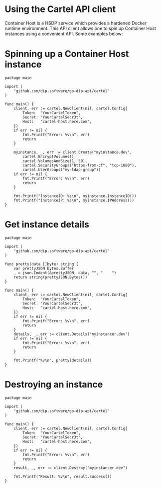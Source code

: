 # Using the Cartel API client
Container Host is a HSDP service which provides a hardened Docker runtime environment. This API client allows one to spin up Container Host instances using a convenient API. Some examples below:

# Spinning up a Container Host instance

```golang
package main

import (
	"github.com/dip-software/go-dip-api/cartel"
)

func main() {
	client, err := cartel.NewClient(nil, cartel.Config{
		Token:  "YourCartelToken",
		Secret: "YourCartelSecr3t",
		Host:   "cartel-host.here.com",
	})
	if err != nil {
		fmt.Printf("Error: %v\n", err)
		return
	}

	myinstance, _, err := client.Create("myinstance.dev",
		cartel.EncryptVolumes(),
		cartel.VolumesAndSize(1, 50),
		cartel.SecurityGroups("https-from-cf", "tcp-1080"),
		cartel.UserGroups("my-ldap-group"))
	if err != nil {
		fmt.Printf("Error: %v\n", err)
		return
	}

	fmt.Printf("InstanceID: %s\n", myinstance.InstanceID())
	fmt.Printf("InstanceIP: %s\n", myinstance.IPAddress())
}
```

# Get instance details

```golang
package main

import (
	"github.com/dip-software/go-dip-api/cartel"
)

func pretty(data []byte) string {
	var prettyJSON bytes.Buffer
	_ = json.Indent(&prettyJSON, data, "", "    ")
	return string(prettyJSON.Bytes())
}

func main() {
	client, err := cartel.NewClient(nil, cartel.Config{
		Token:  "YourCartelToken",
		Secret: "YourCartelSecr3t",
		Host:   "cartel-host.here.com",
	})
	if err != nil {
		fmt.Printf("Error: %v\n", err)
		return
	}
	details, _, err := client.Details("myinstancer.dev")
	if err != nil {
		fmt.Printf("Error: %v\n", err)
		return
	}

	fmt.Printf("%v\n", pretty(details))
}
```

# Destroying an instance

```golang
package main

import (
	"github.com/dip-software/go-dip-api/cartel"
)

func main() {
	client, err := cartel.NewClient(nil, cartel.Config{
		Token:  "YourCartelToken",
		Secret: "YourCartelSecr3t",
		Host:   "cartel-host.here.com",
	})
	if err != nil {
		fmt.Printf("Error: %v\n", err)
		return
	}
	result, _, err := client.Destroy("myinstancer.dev")

	fmt.Printf("Result: %v\n", result.Success())
}
```
